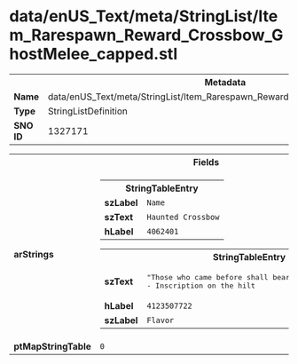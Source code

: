 <h1>data/enUS_Text/meta/StringList/Item_Rarespawn_Reward_Crossbow_GhostMelee_capped.stl</h1><table><tr><th colspan="100%">Metadata</th></tr><tr><td><b>Name</b></td><td>data/enUS_Text/meta/StringList/Item_Rarespawn_Reward_Crossbow_GhostMelee_capped.stl</td></tr><tr><td><b>Type</b></td><td>StringListDefinition</td></tr><tr><td><b>SNO ID</b></td><td>1327171</td></tr></table>

<table><tr><th colspan="100%">Fields</th></tr><tr><td><b>arStrings</b></td><td><table><tr><th colspan="100%">StringTableEntry</th></tr><tr><td><b>szLabel</b></td><td><code>Name</code></td></tr><tr><td><b>szText</b></td><td><code>Haunted Crossbow</code></td></tr><tr><td><b>hLabel</b></td><td><code>4062401</code></td></tr></table>


<table><tr><th colspan="100%">StringTableEntry</th></tr><tr><td><b>szText</b></td><td><pre>"Those who came before shall bear witness to your deeds."
- Inscription on the hilt</pre></td></tr><tr><td><b>hLabel</b></td><td><code>4123507722</code></td></tr><tr><td><b>szLabel</b></td><td><code>Flavor</code></td></tr></table>


</td></tr><tr><td><b>ptMapStringTable</b></td><td><code>0</code></td></tr></table>

